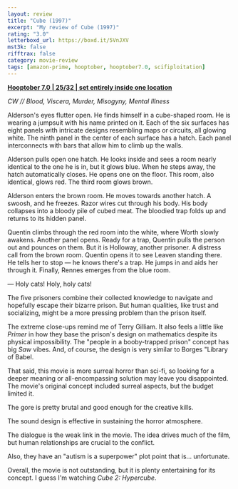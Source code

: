 ```yaml
---
layout: review
title: "Cube (1997)"
excerpt: "My review of Cube (1997)"
rating: "3.0"
letterboxd_url: https://boxd.it/5VnJXV
mst3k: false
rifftrax: false
category: movie-review
tags: [amazon-prime, hooptober, hooptober7.0, scifiploitation]
---
```


<b><a href="">Hooptober 7.0 | 25/32 | set entirely inside one location</a></b>

<i>CW // Blood, Viscera, Murder, Misogyny, Mental Illness</i>

Alderson's eyes flutter open. He finds himself in a cube-shaped room. He is wearing a jumpsuit with his name printed on it. Each of the six surfaces has eight panels with intricate designs resembling maps or circuits, all glowing white. The ninth panel in the center of each surface has a hatch. Each panel interconnects with bars that allow him to climb up the walls.

Alderson pulls open one hatch. He looks inside and sees a room nearly identical to the one he is in, but it glows blue. When he steps away, the hatch automatically closes. He opens one on the floor. This room, also identical, glows red. The third room glows brown.

Alderson enters the brown room. He moves towards another hatch. A swoosh, and he freezes. Razor wires cut through his body. His body collapses into a bloody pile of cubed meat. The bloodied trap folds up and returns to its hidden panel.

Quentin climbs through the red room into the white, where Worth slowly awakens. Another panel opens. Ready for a trap, Quentin pulls the person out and pounces on them. But it is Holloway, another prisoner. A distress call from the brown room. Quentin opens it to see Leaven standing there. He tells her to stop — he knows there's a trap. He jumps in and aids her through it. Finally, Rennes emerges from the blue room.

— Holy cats! Holy, holy cats!

The five prisoners combine their collected knowledge to navigate and hopefully escape their bizarre prison. But human qualities, like trust and socializing, might be a more pressing problem than the prison itself.

The extreme close-ups remind me of Terry Gilliam. It also feels a little like <i>Primer</i> in how they base the prison's design on mathematics despite its physical impossibility. The "people in a booby-trapped prison" concept has big <i>Saw</i> vibes. And, of course, the design is very similar to Borges "Library of Babel.

That said, this movie is more surreal horror than sci-fi, so looking for a deeper meaning or all-encompassing solution may leave you disappointed. The movie's original concept included surreal aspects, but the budget limited it.

The gore is pretty brutal and good enough for the creative kills.

The sound design is effective in sustaining the horror atmosphere.

The dialogue is the weak link in the movie. The idea drives much of the film, but human relationships are crucial to the conflict.

Also, they have an "autism is a superpower" plot point that is… unfortunate.

Overall, the movie is not outstanding, but it is plenty entertaining for its concept. I guess I'm watching <i>Cube 2: Hypercube</i>.
